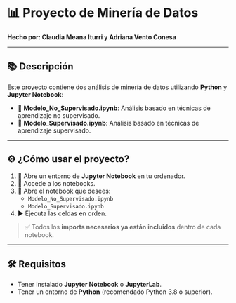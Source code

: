 # 📊 Proyecto de Minería de Datos

**Hecho por: Claudia Meana Iturri y Adriana Vento Conesa**

---

## 📚 Descripción

Este proyecto contiene dos análisis de minería de datos utilizando **Python** y **Jupyter Notebook**:

- 📂 **Modelo_No_Supervisado.ipynb**: Análisis basado en técnicas de aprendizaje no supervisado.
- 📂 **Modelo_Supervisado.ipynb**: Análisis basado en técnicas de aprendizaje supervisado.

---

## ⚙️ ¿Cómo usar el proyecto?

1. 🚀 Abre un entorno de **Jupyter Notebook** en tu ordenador.
2. 📁 Accede a los notebooks.
3. 📝 Abre el notebook que desees:
   - `Modelo_No_Supervisado.ipynb`
   - `Modelo_Supervisado.ipynb`
4. ▶️ Ejecuta las celdas en orden.

> ✅ Todos los **imports necesarios ya están incluidos** dentro de cada notebook.

---

## 🛠️ Requisitos

- Tener instalado **Jupyter Notebook** o **JupyterLab**.
- Tener un entorno de **Python** (recomendado Python 3.8 o superior).
